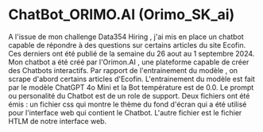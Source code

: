 # ChatBot_ORIMO.AI (Orimo_SK_ai)
A l'issue de mon challenge Data354 Hiring , j'ai mis en place un chatbot capable de répondre à des questions sur certains articles du site Ecofin. 
Ces derniers ont été publié de la semaine du 26 aout au 1 septembre 2024. 
Mon chatbot a été créé par l'Orimon.AI , une plateforme capable de créer des Chatbots interactifs.
Par rapport de l'entrainement du modèle , on scrape d'abord certains articles d'Ecofin. 
L'entrainement du modèle est fait par le modèle ChatGPT 4o Mini et la Bot température est de 0.0.
Le prompt ou personalité du Chatbot est de un role de support.
Deux fichiers ont été émis : un fichier css qui montre le thème du fond d'écran qui a été utilisé pour l'interface web qui contient le Chatbot. 
L'autre fichier est le fichier HTLM de notre interface web. 


